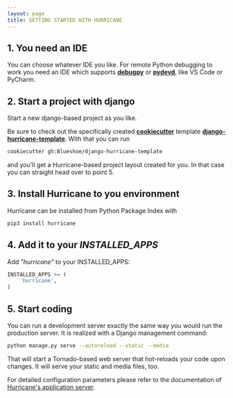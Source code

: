 ```yaml
---
layout: page
title: GETTING STARTED WITH HURRICANE
---
```

## 1. You need an IDE
You can choose whatever IDE you like. For remote Python debugging to work you need an
IDE which supports [**debugpy**](https://pypi.org/project/debugpy/) or [**pydevd**](https://pypi.org/project/pydevd/), like VS Code or PyCharm. 

## 2. Start a project with django
Start a new django-based project as you like.  

Be sure to check out the specifically created 
[**cookiecutter**](https://cookiecutter.readthedocs.io/en/latest/) template [**django-hurricane-template**](https://github.com/Blueshoe/django-hurricane-template). 
With that you can run 
~~~bash
cookiecutter gh:Blueshoe/django-hurricane-template
~~~
and you'll get a Hurricane-based project layout created for you. In that case you can straight head over to
point 5.

## 3. Install Hurricane to you environment
Hurricane can be installed from Python Package Index with
~~~bash
pip3 install hurricane
~~~

## 4. Add it to your *INSTALLED_APPS*

Add *"hurricane"* to your INSTALLED_APPS:
~~~python
INSTALLED_APPS += (
    'hurricane',
)
~~~

## 5. Start coding
You can run a development server exactly the same way you would run the production server. It is realized
with a Django management command:
~~~bash
python manage.py serve --autoreload --static --media
~~~
That will start a Tornado-based web server that hot-reloads your code upon changes. It will serve your static
and media files, too.
<div class="jumbotron dh-color">
    <p class="lead">For detailed configuration parameters please refer to the documentation of <a href="https://django-hurricane.readthedocs.io/en/latest/usage.html#application-server">Hurricane's application server</a>.</p>
</div>


